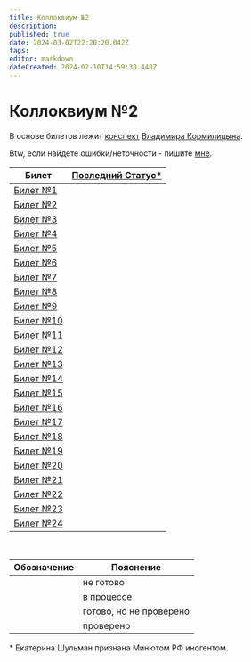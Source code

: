 ```yaml
---
title: Коллоквиум №2
description: 
published: true
date: 2024-03-02T22:20:20.042Z
tags: 
editor: markdown
dateCreated: 2024-02-10T14:59:30.448Z
---
```


# Коллоквиум №2

В основе билетов лежит [конспект](https://github.com/i80287/Calculus-HSE-SE) [Владимира Кормилицына](https://i8088_t.t.me).

Btw, если найдете ошибки/неточности - пишите [мне](https://kerblif.t.me). 

| Билет | [Последний Статус*](https://www.youtube.com/live/aSUHepfYEAE?si=tfKCo9gnlJfeHZWr) |
| --- | --- |
| [Билет №1](/matan/kollok2/1) | <div class='box agreen'>&nbsp;</div> |
| [Билет №2](/matan/kollok2/2) | <div class='box agreen'>&nbsp;</div> |
| [Билет №3](/matan/kollok2/3) | <div class='box agreen'>&nbsp;</div> |
| [Билет №4](/matan/kollok2/4) | <div class='box agreen'>&nbsp;</div> |
| [Билет №5](/matan/kollok2/5) | <div class='box agreen'>&nbsp;</div> |
| [Билет №6](/matan/kollok2/6) | <div class='box agreen'>&nbsp;</div> |
| [Билет №7](/matan/kollok2/7) | <div class='box agreen'>&nbsp;</div> |
| [Билет №8](/matan/kollok2/8) | <div class='box agreen'>&nbsp;</div> |
| [Билет №9](/matan/kollok2/9) | <div class='box agreen'>&nbsp;</div> |
| [Билет №10](/matan/kollok2/10) | <div class='box agreen'>&nbsp;</div> |
| [Билет №11](/matan/kollok2/11) | <div class='box agreen'>&nbsp;</div> |
| [Билет №12](/matan/kollok2/12) | <div class='box red'>&nbsp;</div> |
| [Билет №13](/matan/kollok2/13) | <div class='box agreen'>&nbsp;</div> |
| [Билет №14](/matan/kollok2/14) | <div class='box agreen'>&nbsp;</div> |
| [Билет №15](/matan/kollok2/15) | <div class='box cgreen'>&nbsp;</div> |
| [Билет №16](/matan/kollok2/16) | <div class='box cgreen'>&nbsp;</div> |
| [Билет №17](/matan/kollok2/17) | <div class='box cgreen'>&nbsp;</div> |
| [Билет №18](/matan/kollok2/18) | <div class='box cgreen'>&nbsp;</div> |
| [Билет №19](/matan/kollok2/19) | <div class='box cgreen'>&nbsp;</div> |
| [Билет №20](/matan/kollok2/20) | <div class='box cgreen'>&nbsp;</div> |
| [Билет №21](/matan/kollok2/21) | <div class='box cgreen'>&nbsp;</div> |
| [Билет №22](/matan/kollok2/22) | <div class='box cgreen'>&nbsp;</div> |
| [Билет №23](/matan/kollok2/23) | <div class='box cgreen'>&nbsp;</div> |
| [Билет №24](/matan/kollok2/24) | <div class='box cgreen'>&nbsp;</div> |

&nbsp;

| Обозначение | Пояснение |
| --- | --- |
| <div class='box red'>&nbsp;</div> | не готово |
| <div class='box orange'>&nbsp;</div> | в процессе |
| <div class='box cgreen'>&nbsp;</div> | готово, но не проверено |
| <div class='box agreen'>&nbsp;</div> | проверено |

\* Екатерина Шульман признана Минютом РФ иногентом.